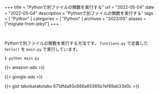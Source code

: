 +++
title =  "Pythonで別ファイルの関数を実行する"
url = "2022-05-04"
date = "2022-05-04"
description = "Pythonで別ファイルの関数を実行する"
tags = [
  "Python"
]
categories = [
  "Python"
]
archives = "2022/05"
aliases = ["migrate-from-jekyl"]
+++

<br>

Pythonで別ファイルの関数を実行する方法です。
`functions.py` で定義した `hello()` を `main.py` で実行しています。

```
$ python main.py
```

<!-- Amazon Ads -->
{{< amazon-ads >}}

<!-- Google Ads -->
{{< google-ads >}}

{{< gist takoikatakotako 671dfda93c686a65365b7ef89ab33d0c >}}
